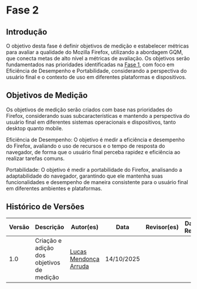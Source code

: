 # Fase 2

## Introdução

O objetivo desta fase é definir objetivos de medição e estabelecer métricas para avaliar a qualidade do Mozilla Firefox, utilizando a abordagem GQM, que conecta metas de alto nível a métricas de avaliação. Os objetivos serão fundamentados nas prioridades identificadas na [Fase 1](fase1.md), com foco em Eficiência de Desempenho e Portabilidade, considerando a perspectiva do usuário final e o contexto de uso em diferentes plataformas e dispositivos.



## Objetivos de Medição

Os objetivos de medição serão criados com base nas prioridades do Firefox, considerando suas subcaracterísticas e mantendo a perspectiva do usuário final em diferentes sistemas operacionais e dispositivos, tanto desktop quanto mobile.  

Eficiência de Desempenho: O objetivo é medir a eficiência e desempenho do Firefox, avaliando o uso de recursos e o tempo de resposta do navegador, de forma que o usuário final perceba rapidez e eficiência ao realizar tarefas comuns.  

Portabilidade: O objetivo é medir a portabilidade do Firefox, analisando a adaptabilidade do navegador, garantindo que ele mantenha suas funcionalidades e desempenho de maneira consistente para o usuário final em diferentes ambientes e plataformas.



## Histórico de Versões

| Versão | Descrição | Autor(es) | Data | Revisor(es) | Data de Revisão |
| ------ | ------------------------------------------------ | -------------------------------------------------------------- | ---------- | ------------------------------------------------------------ | --------------- |
| 1.0 | Criação e adição dos objetivos de medição  |[Lucas Mendonça Arruda](https://github.com/lucasarruda9) | 14/10/2025 | | |
